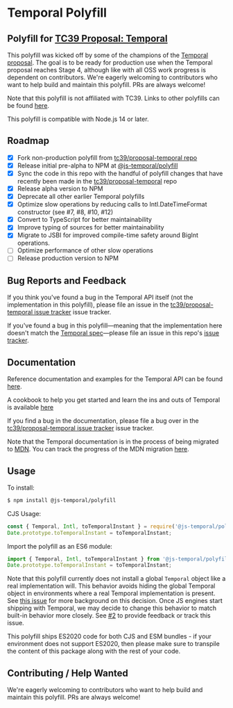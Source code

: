 # Temporal Polyfill

## Polyfill for [TC39 Proposal: Temporal](https://github.com/tc39/proposal-temporal)

This polyfill was kicked off by some of the champions of the [Temporal proposal](https://github.com/tc39/proposal-temporal).
The goal is to be ready for production use when the Temporal proposal reaches Stage 4, although like with all OSS work progress is dependent on contributors.
We're eagerly welcoming to contributors who want to help build and maintain this polyfill.
PRs are always welcome!

Note that this polyfill is not affiliated with TC39. Links to other polyfills can be found [here](https://github.com/tc39/proposal-temporal/tree/main/#polyfill).

This polyfill is compatible with Node.js 14 or later.

## Roadmap

- [x] Fork non-production polyfill from [tc39/proposal-temporal repo](https://github.com/tc39/proposal-temporal/tree/main/polyfill)
- [x] Release initial pre-alpha to NPM at [@js-temporal/polyfill](https://www.npmjs.com/package/@js-temporal/polyfill)
- [x] Sync the code in this repo with the handful of polyfill changes that have recently been made in the [tc39/proposal-temporal](https://github.com/tc39/proposal-temporal) repo
- [x] Release alpha version to NPM
- [x] Deprecate all other earlier Temporal polyfills
- [x] Optimize slow operations by reducing calls to Intl.DateTimeFormat constructor (see #7, #8, #10, #12)
- [x] Convert to TypeScript for better maintainability
- [x] Improve typing of sources for better maintainability
- [x] Migrate to JSBI for improved compile-time safety around BigInt operations.
- [ ] Optimize performance of other slow operations
- [ ] Release production version to NPM

## Bug Reports and Feedback

If you think you've found a bug in the Temporal API itself (not the implementation in this polyfill), please file an issue in the [tc39/proposal-temporal issue tracker](https://github.com/tc39/proposal-temporal/issues) issue tracker.

If you've found a bug in this polyfill&mdash;meaning that the implementation here doesn't match the [Temporal spec](https://tc39.es/proposal-temporal/)&mdash;please file an issue in this repo's [issue tracker](https://github.com/js-temporal/temporal-polyfill/issues).

## Documentation

Reference documentation and examples for the Temporal API can be found [here](https://tc39.es/proposal-temporal/docs/index.html).

A cookbook to help you get started and learn the ins and outs of Temporal is available [here](https://tc39.es/proposal-temporal/docs/index.html)

If you find a bug in the documentation, please file a bug over in the [tc39/proposal-temporal issue tracker](https://github.com/tc39/proposal-temporal/issues) issue tracker.

Note that the Temporal documentation is in the process of being migrated to [MDN](https://developer.mozilla.org/en-US/docs/Web/JavaScript).
You can track the progress of the MDN migration [here](https://github.com/tc39/proposal-temporal/issues/1449).

## Usage

To install:

```bash
$ npm install @js-temporal/polyfill
```

CJS Usage:

```javascript
const { Temporal, Intl, toTemporalInstant } = require('@js-temporal/polyfill');
Date.prototype.toTemporalInstant = toTemporalInstant;
```

Import the polyfill as an ES6 module:

```javascript
import { Temporal, Intl, toTemporalInstant } from '@js-temporal/polyfill';
Date.prototype.toTemporalInstant = toTemporalInstant;
```

Note that this polyfill currently does not install a global `Temporal` object like a real implementation will.
This behavior avoids hiding the global Temporal object in environments where a real Temporal implementation is present.
See [this issue](https://github.com/tc39/proposal-temporal/issues/778) for more background on this decision.
Once JS engines start shipping with Temporal, we may decide to change this behavior to match built-in behavior more closely.
See [#2](https://github.com/js-temporal/temporal-polyfill/issues/2) to provide feedback or track this issue.

This polyfill ships ES2020 code for both CJS and ESM bundles - if your
environment does not support ES2020, then please make sure to transpile the
content of this package along with the rest of your code.

## Contributing / Help Wanted

We're eagerly welcoming to contributors who want to help build and maintain this polyfill.
PRs are always welcome!
